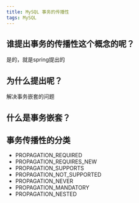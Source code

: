```yaml
---
title: MySQL 事务的传播性
tags: MySQL
---
```


## 谁提出事务的传播性这个概念的呢？

是的，就是spring提出的

## 为什么提出呢？

解决事务嵌套的问题

## 什么是事务嵌套？

## 事务传播性的分类

- PROPAGATION_REQUIRED
- PROPAGATION_REQUIRES_NEW
- PROPAGATION_SUPPORTS
- PROPAGATION_NOT_SUPPORTED
- PROPAGATION_NEVER
- PROPAGATION_MANDATORY
- PROPAGATION_NESTED

